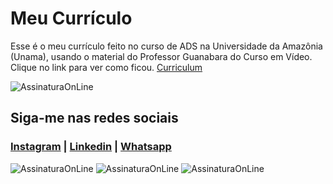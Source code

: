 # Meu Currículo

 Esse é o meu currículo feito no curso de ADS na Universidade da Amazônia (Unama), usando o material do Professor Guanabara do Curso em Vídeo.
 Clique no link para ver como ficou. [Curriculum](https://nandocruz.github.io/Meu-Curriculo/)


![AssinaturaOnLine](https://user-images.githubusercontent.com/47435625/113785553-c0350000-970d-11eb-9fdf-e7b78477fc4a.png)

## Siga-me nas redes sociais
### [Instagram](https://www.instagram.com/fernandocruz2408/) | [Linkedin](https://www.linkedin.com/feed/) | [Whatsapp](https://api.whatsapp.com/send?1=pt_br&phone=558196378777)
![AssinaturaOnLine](https://user-images.githubusercontent.com/47435625/133948600-58dc59a8-99f1-4a61-a6a4-3335c345c1f5.jpg)
![AssinaturaOnLine](https://user-images.githubusercontent.com/47435625/133948955-ffd67b01-5aaa-44b0-9174-b3f4a0c69782.png)
![AssinaturaOnLine](https://user-images.githubusercontent.com/47435625/133949021-a75e5344-9b28-494d-8b81-5386e1958eee.png)

